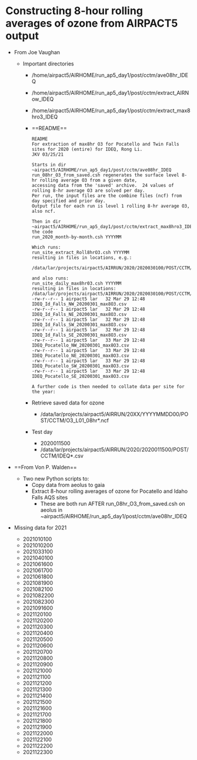 # Constructing 8-hour rolling averages of ozone from AIRPACT5 output

- From Joe Vaughan
  - Important directories
    - /home/airpact5/AIRHOME/run_ap5_day1/post/cctm/ave08hr_IDEQ
    - /home/airpact5/AIRHOME/run_ap5_day1/post/cctm/extract_AIRNow_IDEQ
    - /home/airpact5/AIRHOME/run_ap5_day1/post/cctm/extract_max8hro3_IDEQ
    - ==README==
        ```
        README
        For extraction of max8hr O3 for Pocatello and Twin Falls sites for 2020 (entire) for IDEQ, Rong Li.
        JKV 03/25/21

        Starts in dir ~airpact5/AIRHOME/run_ap5_day1/post/cctm/ave08hr_IDEQ
        run_08hr_O3_from_saved.csh regenerates the surface level 8-hr rolling average O3 from a given date,
        accessing data from the 'saved' archive.  24 values of rolling 8-hr average O3 are solved per day.
        Per run, the input files are the combine files (ncf) from day specified and prior day.
        Output file for each run is level 1 rolling 8-hr average O3, also ncf.

        Then in dir ~airpact5/AIRHOME/run_ap5_day1/post/cctm/extract_max8hro3_IDEQ the code
        run_2020_month-by-month.csh YYYYMM

        Which runs:
        run_site_extract_Roll8hrO3.csh YYYYMM
        resulting in files in locations, e.g.:

        /data/lar/projects/airpact5/AIRRUN/2020/2020030100/POST/CCTM/IDEQ_Sites_20200301_v10.dat

        and also runs:
        run_site_daily_max8hr03.csh YYYYMM
        resulting in files in locations:
        /data/lar/projects/airpact5/AIRRUN/2020/2020030100/POST/CCTM/
        -rw-r--r-- 1 airpact5 lar   32 Mar 29 12:48 IDEQ_Id_Falls_NW_20200301_max8O3.csv
        -rw-r--r-- 1 airpact5 lar   32 Mar 29 12:48 IDEQ_Id_Falls_NE_20200301_max8O3.csv
        -rw-r--r-- 1 airpact5 lar   32 Mar 29 12:48 IDEQ_Id_Falls_SW_20200301_max8O3.csv
        -rw-r--r-- 1 airpact5 lar   32 Mar 29 12:48 IDEQ_Id_Falls_SE_20200301_max8O3.csv
        -rw-r--r-- 1 airpact5 lar   33 Mar 29 12:48 IDEQ_Pocatello_NW_20200301_max8O3.csv
        -rw-r--r-- 1 airpact5 lar   33 Mar 29 12:48 IDEQ_Pocatello_NE_20200301_max8O3.csv
        -rw-r--r-- 1 airpact5 lar   33 Mar 29 12:48 IDEQ_Pocatello_SW_20200301_max8O3.csv
        -rw-r--r-- 1 airpact5 lar   33 Mar 29 12:48 IDEQ_Pocatello_SE_20200301_max8O3.csv

        A further code is then needed to collate data per site for the year:

        ```
    - Retrieve saved data for ozone
      - /data/lar/projects/airpact5/AIRRUN/20XX/YYYYMMDD00/POST/CCTM/O3_L01_08hr*.ncf

    - Test day
      - 2020011500
      - /data/lar/projects/airpact5/AIRRUN/2020/2020011500/POST/CCTM/IDEQ*.csv

- ==From Von P. Walden==
  - Two new Python scripts to: 
    - Copy data from aeolus to gaia
    - Extract 8-hour rolling averages of ozone for Pocatello and Idaho Falls AQS sites
      - These are both run AFTER run_08hr_O3_from_saved.csh on aeolus in ~airpact5/AIRHOME/run_ap5_day1/post/cctm/ave08hr_IDEQ
  
- Missing data for 2021
  - 2021010100
  - 2021010200
  - 2021033100
  - 2021040100
  - 2021061600
  - 2021061700
  - 2021061800
  - 2021081900
  - 2021082100
  - 2021082200
  - 2021082300
  - 2021091600
  - 2021120100
  - 2021120200
  - 2021120300
  - 2021120400
  - 2021120500
  - 2021120600
  - 2021120700
  - 2021120800
  - 2021120900
  - 2021121000
  - 2021121100
  - 2021121200
  - 2021121300
  - 2021121400
  - 2021121500
  - 2021121600
  - 2021121700
  - 2021121800
  - 2021121900
  - 2021122000
  - 2021122100
  - 2021122200
  - 2021122300
